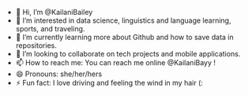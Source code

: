 - 👋 Hi, I’m @KailaniBailey
- 👀 I’m interested in data science, linguistics and language learning, sports, and traveling.
- 🌱 I’m currently learning more about Github and how to save data in repositories.
- 💞️ I’m looking to collaborate on tech projects and mobile applications.
- 📫 How to reach me: You can reach me online @KailaniBayy !
- 😄 Pronouns: she/her/hers
- ⚡ Fun fact: I love driving and feeling the wind in my hair (:

<!---
KailaniBailey/KailaniBailey is a ✨ special ✨ repository because its `README.md` (this file) appears on your GitHub profile.
You can click the Preview link to take a look at your changes.
--->
